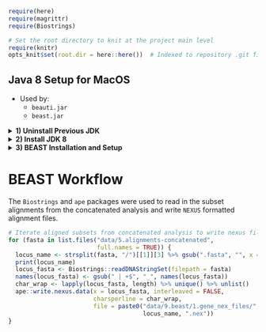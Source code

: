 ``` r
require(here)
require(magrittr)
require(Biostrings)

# Set the root directory to knit at the project main level
require(knitr)
opts_knit$set(root.dir = here::here())  # Indexed to repository .git file
```

Java 8 Setup for MacOS
----------------------

-   Used by:
    -   `beauti.jar`
    -   `beast.jar`

<details><summary><b>1) Uninstall Previous JDK</b></summary>
<p>
To install an older version of java, any newer JDK versions need to be removed.

-   <https://www.java.com/en/download/help/mac_uninstall_java.xml>

### Mount error

NOTE: `JavaUninstallTool.dmg` returning error: no mountable file systems

-   From:
    -   <https://deciphertools.com/blog/2017-10-02-no-mountable-file-systems/>

> macOS Sierra (10.12) and earlier is not able to mount the new Apple File System (APFS). So if you're on macOS Sierra (10.12) or earlier and you ran hdiutil and see references to Apple\_APFS or error 112, the issue is likely legitimate incompatibility, and this disk image won't open on this Mac without an update to the operating system.

-   Currently running El Captitan (Extent of MacBook hardware)

``` shell
jason$ sw_vers
ProductName:    Mac OS X
ProductVersion: 10.11.6
BuildVersion:   15G22010
```

-   Download Location

``` shell
$ ls ~/Downloads/JavaUninstallTool.dmg
```

### Troubleshooting

-   Manual mounting by `hdiutil attach`
    -   Including the `-verbose` argument returns detailed disk mounting information
        -   Reference for [hdiutil command](https://superuser.com/questions/19426/im-unable-to-mount-a-dmg-getting-a-no-mountable-filesystems-error)

``` shell
hdiutil attach -verbose ~/Downloads/JavaUninstallTool.dmg
```

**Returns error 112**

``` shell
DIHLDiskImageAttach() returned 112
hdiutil: attach failed - no mountable file systems
```

<details><summary><b>Verbose </b><tt>stdout</tt></summary>
<p>

``` shell
$ hdiutil attach -verbose ~/Downloads/JavaUninstallTool.dmg
Initializing…
DIBackingStoreInstantiatorProbe: interface  0, score      100, CBSDBackingStore
DIBackingStoreInstantiatorProbe: interface  1, score    -1000, CBundleBackingStore
DIBackingStoreInstantiatorProbe: interface  2, score    -1000, CRAMBackingStore
DIBackingStoreInstantiatorProbe: interface  3, score      100, CCarbonBackingStore
DIBackingStoreInstantiatorProbe: interface  4, score    -1000, CDevBackingStore
DIBackingStoreInstantiatorProbe: interface  5, score    -1000, CCURLBackingStore
DIBackingStoreInstantiatorProbe: interface  6, score    -1000, CVectoredBackingStore
DIBackingStoreInstantiatorProbe: interface  0, score      100, CBSDBackingStore
DIBackingStoreInstantiatorProbe: interface  1, score    -1000, CBundleBackingStore
DIBackingStoreInstantiatorProbe: interface  2, score    -1000, CRAMBackingStore
DIBackingStoreInstantiatorProbe: interface  3, score      100, CCarbonBackingStore
DIBackingStoreInstantiatorProbe: interface  4, score    -1000, CDevBackingStore
DIBackingStoreInstantiatorProbe: interface  5, score    -1000, CCURLBackingStore
DIBackingStoreInstantiatorProbe: interface  6, score    -1000, CVectoredBackingStore
DIFileEncodingInstantiatorProbe: interface  0, score    -1000, CMacBinaryEncoding
DIFileEncodingInstantiatorProbe: interface  1, score    -1000, CAppleSingleEncoding
DIFileEncodingInstantiatorProbe: interface  2, score    -1000, CEncryptedEncoding
DIFileEncodingInstantiatorProbe: interface  0, score      900, CUDIFEncoding
DIFileEncodingNewWithBackingStore: CUDIFEncoding
DIFileEncodingNewWithBackingStore: instantiator returned 0
DIFileEncodingInstantiatorProbe: interface  0, score    -1000, CSegmentedNDIFEncoding
DIFileEncodingInstantiatorProbe: interface  1, score    -1000, CSegmentedUDIFEncoding
DIFileEncodingInstantiatorProbe: interface  2, score    -1000, CSegmentedUDIFRawEncoding
DIDiskImageInstantiatorProbe: interface  0, score     1000, CUDIFDiskImage
DIDiskImageInstantiatorProbe: interface  1, score        0, CSparseBundleDiskImage
DIDiskImageInstantiatorProbe: interface  2, score        0, CSparseDiskImage
CRawDiskImage: data fork length 0x0000000000096BC6 (617414) not a multiple of 512.
DIDiskImageInstantiatorProbe: interface  3, score     -100, CRawDiskImage
DIDiskImageInstantiatorProbe: interface  4, score        0, CDARTDiskImage
DIDiskImageInstantiatorProbe: interface  5, score        0, CDiskCopy42DiskImage
DIDiskImageInstantiatorProbe: interface  6, score    -1000, CNDIFDiskImage
DIDiskImageInstantiatorProbe: interface  8, score     -100, CShadowedDiskImage
DIDiskImageInstantiatorProbe: interface  9, score    -1000, CCFPlugInDiskImage
DIDiskImageInstantiatorProbe: interface 10, score     -100, CWrappedDiskImage
DIDiskImageNewWithBackingStore: CUDIFDiskImage
DIDiskImageNewWithBackingStore: instantiator returned 0
Verifying…
Verification completed…
Error 0 (Undefined error: 0).
expected   CRC32 $54757AD0
Attaching…
DI_kextWaitQuiet: about to call IOServiceWaitQuiet...
DI_kextWaitQuiet: IOServiceWaitQuiet took 0.000007 seconds
2019-09-08 15:00:17.091 diskimages-helper[637:16272] DIHelperHDID serveImage: attaching drive
{
    autodiskmount = 1;
    "hdiagent-drive-identifier" = "4AE9F948-E95F-407C-A449-30278D73B0F6";
    "unmount-timeout" = 0;
}
2019-09-08 15:00:17.094 diskimages-helper[637:16272] DIHelperHDID serveImage: connecting to myDrive 0x4F0B
2019-09-08 15:00:17.096 diskimages-helper[637:16272] DIHelperHDID serveImage: register _readBuffer 0x10d97e000
2019-09-08 15:00:17.096 diskimages-helper[637:16272] DIHelperHDID serveImage: activating drive port 19723
2019-09-08 15:00:17.097 diskimages-helper[637:16272] DIHelperHDID serveImage: set cache enabled=TRUE returned SUCCESS.
2019-09-08 15:00:17.097 diskimages-helper[637:16272] DIHelperHDID serveImage: set on IO thread=TRUE returned SUCCESS.
2019-09-08 15:00:17.100 diskimages-helper[637:16272] -processKernelRequest: will sleep received
Volume check completed…
Mounting…
2019-09-08 15:00:17.166 diskimages-helper[637:16264] -remountReturningDictionary: detaching because no mountable filesystems.
DI_kextDriveDisconnect: could not disconnect from IOHDIXHDDrive object - 268435459
diskimages-helper: DI_kextDriveDisconnect returned 268435459 ((ipc/send) invalid destination port).
Attaching…
Error 112 (no mountable file systems).
Finishing…
2019-09-08 15:00:18.218 diskimages-helper[637:16258] *** -[NSMachPort handlePortMessage:]: dropping incoming DO message because the connection is invalid
DIHLDiskImageAttach() returned 112
hdiutil: attach failed - no mountable file systems
```

</p>
</details>

### Disk Utility First Aid

-   No evident problems returned
    -   See [Apple Disk Utility Guide](https://support.apple.com/guide/disk-utility/repair-a-disk-dskutl1040/mac) for OS-specific guidelines.

### Uninstall Java from Terminal

-   Instructions to [uninstall Java](https://www.java.com/en/download/help/mac_uninstall_java.xml) from the command line
    -   Requires either administrative credentials or `sudo` execution

**Java Files**

-   Current JVM

``` shell
$ java -version
java version "1.6.0_65"
Java(TM) SE Runtime Environment (build 1.6.0_65-b14-468)
Java HotSpot(TM) 64-Bit Server VM (build 20.65-b04-468, mixed mode)

$ ls /Library/Java/JavaVirtualMachines/
1.6.0.jdk   jdk-10.0.1.jdk
```

-   Plug-in installation

``` shell
$ ls /Library/Internet\ Plug-Ins/
Default Browser.plugin      JavaAppletPlugin.plugin
Disabled Plug-Ins       Quartz Composer.webplugin
```

-   Preference Pane

``` shell
$ ls /Library/PreferencePanes/    
JavaControlPanel.prefPane
```

-   Java Application files

``` shell
$ ls -lh ~/Library/Application\ Support/Java/
total 0
drwxr-xr-x  6 jason  staff   204B Nov 29  2018 Java 10.0.99.0.10
```

-   To *remove all files*, use the following commands:

``` shell
# sudo rm -fr /Library/Internet\ Plug-Ins/JavaAppletPlugin.plugin
# sudo rm -fr /Library/PreferencePanes/JavaControlPanel.prefPane
# sudo rm -fr ~/Library/Application\ Support/Java
```

-   To use an older java version, remove the newer JDK:

``` shell
# sudo rm -rf /Library/Java/JavaVirtualMachines/jdk-10.0.1.jdk
```

</p>
</details>

<details><summary><b>2) Install JDK 8</b></summary>
<p>

### Java Downloads

-   [Maintained Version Downloads](https://www.oracle.com/java/technologies/javase-jsp-downloads.html)
    -   Java Development Kit [Version 8](https://www.oracle.com/java/technologies/jdk8-downloads.html)
        -   BEAST requires Java version 6 or 8
    -   Downloading a JRE will only install java as a plug in
        -   Install the comparable JDK

> Warning: Do not install the Java software offered on the <http://java.com> website. This will install java only as a plug in to your web browser. This version of Java will not be able to run BEAST. - Mac [BEAST Installation](https://beast.community/install_on_mac)

-   From instructions for [OS X JDK 8 Installation](https://docs.oracle.com/javase/8/docs/technotes/guides/install/mac_jdk.html)

### Java Specifications

-   JRE Version 8 Update 221
    -   build 1.8.0\_221-b11

``` shell
Jasons-MacBook:~ Admin$ java -version
java version "1.8.0_221"
Java(TM) SE Runtime Environment (build 1.8.0_221-b11)
Java HotSpot(TM) 64-Bit Server VM (build 25.221-b11, mixed mode)
```

-   Internet Plug-in

``` shell
Jasons-MacBook:~ Admin$ /Library/Internet\ Plug-Ins/JavaAppletPlugin.plugin/Contents/Home/bin/java -version
java version "1.8.0_221"
Java(TM) SE Runtime Environment (build 1.8.0_221-b11)
Java HotSpot(TM) 64-Bit Server VM (build 25.221-b11, mixed mode)
```

-   Path to `java_home`

``` shell
Jasons-MacBook:~ Admin$ /usr/libexec/java_home -V
Matching Java Virtual Machines (3):
    1.8.0_221, x86_64:  "Java SE 8" /Library/Java/JavaVirtualMachines/jdk1.8.0_221.jdk/Contents/Home
    1.6.0_65-b14-468, x86_64:   "Java SE 6" /Library/Java/JavaVirtualMachines/1.6.0.jdk/Contents/Home
    1.6.0_65-b14-468, i386: "Java SE 6" /Library/Java/JavaVirtualMachines/1.6.0.jdk/Contents/Home

/Library/Java/JavaVirtualMachines/jdk1.8.0_221.jdk/Contents/Home
```

</p>
</details>

<details><summary><b>3) BEAST Installation and Setup</b></summary>
<p>

-   Links
    -   Installation [Overview](https://beast.community/installing)
    -   Mac [Install](https://beast.community/install_on_mac)
    -   CLI [Install](https://beast.community/install_on_unix#homebrew-package-manager-for-mac-os-x)

### Path to BEAST directory

``` shell
$ ls /Applications/BEASTv1.10.4/ | more
README.txt
VERSION HISTORY.txt
bin
doc
examples
images
lib
native
```

-   Modify path to the program /bin directory

``` shell
# Edit contents of the `~/.bash_profile` file
vi ~/.bash_profile
```

``` shell
export JAVA_HOME="/usr/libexec/java_home -v 1.8"
export LD_LIBRARY_PATH=$JAVA_HOME/jre/lib/server
export PATH=/usr/local/bin:/usr/bin:/bin:/usr/sbin:/sbin:/opt/X11/bin:/Library/TeX/texbin:/Applications/BEASTv1.10.4/
```

-   Restart computer or reload changes to the profile

``` shell
source ~/.bash_profile
```

</p>
</details>

BEAST Workflow
==============

The `Biostrings` and `ape` packages were used to read in the subset alignments from the concatenated analysis and write `NEXUS` formatted alignment files.

``` r
# Iterate aligned subsets from concatenated analysis to write nexus files.
for (fasta in list.files("data/5.alignments-concatenated",
                         full.names = TRUE)) {
  locus_name <- strsplit(fasta, "/")[[1]][3] %>% gsub(".fasta", "", x = .)
  print(locus_name)
  locus_fasta <- Biostrings::readDNAStringSet(filepath = fasta)
  names(locus_fasta) <- gsub(" | +$", "_", names(locus_fasta))
  char_wrap <- lapply(locus_fasta, length) %>% unique() %>% unlist()
  ape::write.nexus.data(x = locus_fasta, interleaved = FALSE,
                        charsperline = char_wrap,
                        file = paste0("data/9.beast/1.gene_nex_files/",
                                      locus_name, ".nex"))
}
```
